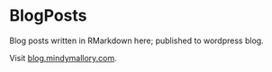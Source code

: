 # BlogPosts
Blog posts written in RMarkdown here; published to wordpress blog.

Visit [blog.mindymallory.com](http://www.blog.mindymallory.com).
